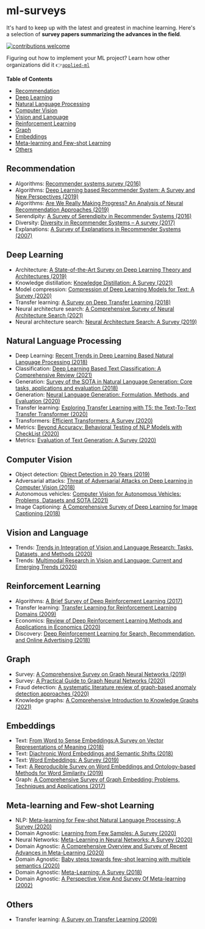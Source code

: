 # ml-surveys

It's hard to keep up with the latest and greatest in machine learning. Here's a selection of **survey papers summarizing the advances in the field**.

[![contributions welcome](https://img.shields.io/badge/contributions-welcome-brightgreen.svg?style=flat)](./CONTRIBUTING.md)

Figuring out how to implement your ML project? Learn how other organizations did it 👉[`applied-ml`](https://github.com/eugeneyan/applied-ml)

**Table of Contents**

- [Recommendation](#recommendation)
- [Deep Learning](#deep-learning)
- [Natural Language Processing](#natural-language-processing)
- [Computer Vision](#computer-vision)
- [Vision and Language](#vision-and-language)
- [Reinforcement Learning](#reinforcement-learning)
- [Graph](#graph)
- [Embeddings](#embeddings)
- [Meta-learning and Few-shot Learning](#meta-learning-and-few-shot-Learning)
- [Others](#others)

## Recommendation
- Algorithms: [Recommender systems survey (2016)](http://irntez.ir/wp-content/uploads/2016/12/sciencedirec.pdf)
- Algorithms: [Deep Learning based Recommender System: A Survey and New Perspectives (2019)](https://arxiv.org/pdf/1707.07435.pdf)
- Algorithms: [Are We Really Making Progress? An Analysis of Neural Recommendation Approaches (2019)](https://arxiv.org/pdf/1907.06902.pdf)
- Serendipity: [A Survey of Serendipity in Recommender Systems (2016)](https://www.researchgate.net/publication/306075233_A_Survey_of_Serendipity_in_Recommender_Systems)
- Diversity: [Diversity in Recommender Systems – A survey (2017)](https://papers-gamma.link/static/memory/pdfs/153-Kunaver_Diversity_in_Recommender_Systems_2017.pdf)
- Explanations: [A Survey of Explanations in Recommender Systems (2007)](http://citeseerx.ist.psu.edu/viewdoc/download?doi=10.1.1.418.9237&rep=rep1&type=pdf)

## Deep Learning
- Architecture: [A State-of-the-Art Survey on Deep Learning Theory and Architectures (2019)](https://www.mdpi.com/2079-9292/8/3/292/htm)
- Knowledge distillation: [Knowledge Distillation: A Survey (2021)](https://arxiv.org/pdf/2006.05525.pdf)
- Model compression: [Compression of Deep Learning Models for Text: A Survey (2020)](https://arxiv.org/pdf/2008.05221.pdf)
- Transfer learning: [A Survey on Deep Transfer Learning (2018)](https://arxiv.org/pdf/1808.01974.pdf)
- Neural architecture search: [A Comprehensive Survey of Neural Architecture Search (2021)](https://arxiv.org/abs/2006.02903)
- Neural architecture search: [Neural Architecture Search: A Survey (2019)](https://arxiv.org/abs/1808.05377)

## Natural Language Processing
- Deep Learning: [Recent Trends in Deep Learning Based Natural Language Processing (2018)](https://arxiv.org/pdf/1708.02709.pdf)
- Classification: [Deep Learning Based Text Classification: A Comprehensive Review (2021)](https://arxiv.org/pdf/2004.03705)
- Generation: [Survey of the SOTA in Natural Language Generation: Core tasks, applications and evaluation (2018)](https://www.jair.org/index.php/jair/article/view/11173/26378)
- Generation: [Neural Language Generation: Formulation, Methods, and Evaluation (2020)](https://arxiv.org/pdf/2007.15780.pdf)
- Transfer learning: [Exploring Transfer Learning with T5: the Text-To-Text Transfer Transformer (2020)](https://arxiv.org/abs/1910.10683)
- Transformers: [Efficient Transformers: A Survey (2020)](https://arxiv.org/pdf/2009.06732.pdf)
- Metrics: [Beyond Accuracy: Behavioral Testing of NLP Models with CheckList (2020)](https://arxiv.org/pdf/2005.04118.pdf)
- Metrics: [Evaluation of Text Generation: A Survey (2020)](https://arxiv.org/pdf/2006.14799.pdf)

## Computer Vision
- Object detection: [Object Detection in 20 Years (2019)](https://arxiv.org/pdf/1905.05055.pdf)
- Adversarial attacks: [Threat of Adversarial Attacks on Deep Learning in Computer Vision (2018)](https://ieeexplore.ieee.org/stamp/stamp.jsp?arnumber=8294186)
- Autonomous vehicles: [Computer Vision for Autonomous Vehicles: Problems, Datasets and SOTA (2021)](https://arxiv.org/pdf/1704.05519.pdf)
- Image Captioning: [A Comprehensive Survey of Deep Learning for Image Captioning (2018)](https://arxiv.org/pdf/1810.04020.pdf)

## Vision and Language

- Trends: [Trends in Integration of Vision and Language Research: Tasks, Datasets, and Methods (2020)](https://arxiv.org/abs/1907.09358) 
- Trends: [Multimodal Research in Vision and Language: Current and Emerging Trends (2020)](https://arxiv.org/abs/2010.09522) 

## Reinforcement Learning
- Algorithms: [A Brief Survey of Deep Reinforcement Learning (2017)](https://arxiv.org/pdf/1708.05866.pdf)
- Transfer learning: [Transfer Learning for Reinforcement Learning Domains (2009)](http://www.jmlr.org/papers/volume10/taylor09a/taylor09a.pdf)
- Economics: [Review of Deep Reinforcement Learning Methods and Applications in Economics (2020)](https://arxiv.org/pdf/2004.01509.pdf)
- Discovery: [Deep Reinforcement Learning for Search, Recommendation, and Online Advertising (2018)](https://arxiv.org/pdf/1812.07127.pdf)

## Graph
- Survey: [A Comprehensive Survey on Graph Neural Networks (2019)](https://arxiv.org/pdf/1901.00596.pdf)
- Survey: [A Practical Guide to Graph Neural Networks (2020)](https://arxiv.org/pdf/2010.05234.pdf)
- Fraud detection: [A systematic literature review of graph-based anomaly detection approaches (2020)](https://www.sciencedirect.com/science/article/pii/S0167923620300580)
- Knowledge graphs: [A Comprehensive Introduction to Knowledge Graphs (2021)](https://arxiv.org/pdf/2003.02320.pdf)

## Embeddings
- Text: [From Word to Sense Embeddings:A Survey on Vector Representations of Meaning (2018)](https://www.jair.org/index.php/jair/article/view/11259/26454)
- Text: [Diachronic Word Embeddings and Semantic Shifts (2018)](https://arxiv.org/pdf/1806.03537.pdf)
- Text: [Word Embeddings: A Survey (2019)](https://arxiv.org/abs/1901.09069)
- Text: [A Reproducible Survey on Word Embeddings and Ontology-based Methods for Word Similarity (2019)](https://doi.org/10.1016/j.engappai.2019.07.010)
- Graph: [A Comprehensive Survey of Graph Embedding: Problems, Techniques and Applications (2017)](https://arxiv.org/pdf/1709.07604)

## Meta-learning and Few-shot Learning
- NLP: [Meta-learning for Few-shot Natural Language Processing: A Survey (2020)](https://arxiv.org/abs/2007.09604)
- Domain Agnostic: [Learning from Few Samples: A Survey (2020)](https://arxiv.org/abs/2007.15484)
- Neural Networks: [Meta-Learning in Neural Networks: A Survey (2020)](https://arxiv.org/abs/2004.05439)
- Domain Agnostic: [A Comprehensive Overview and Survey of Recent Advances in Meta-Learning (2020)](https://arxiv.org/abs/2004.11149)
- Domain Agnostic: [Baby steps towards few-shot learning with multiple semantics (2020)](https://arxiv.org/abs/1906.01905)
- Domain Agnostic: [Meta-Learning: A Survey (2018)](https://arxiv.org/abs/1810.03548)
- Domain Agnostic: [A Perspective View And Survey Of Meta-learning (2002)](https://www.researchgate.net/publication/2375370_A_Perspective_View_And_Survey_Of_Meta-Learning)

## Others
- Transfer learning: [A Survey on Transfer Learning (2009)](https://www.cse.ust.hk/~qyang/Docs/2009/tkde_transfer_learning.pdf)

